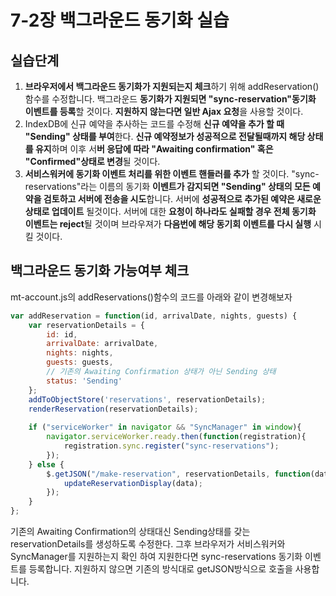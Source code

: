 # 7-2장 백그라운드 동기화 실습

## 실습단계

1. **브라우저에서 백그라운드 동기화가 지원되는지 체크**하기 위해 addReservation()함수를 수정합니다. 백그라운드 **동기화가 지원되면 "sync-reservation"동기화 이벤트를 등록**할 것이다. **지원하지 않는다면 일반 Ajax 요청**을 사용할 것이다.
2. IndexDB에 신규 예약을 추사하는 코드를 수정해 **신규 예약을 추가 할 때 "Sending" 상태를 부여**한다. **신규 예약정보가 성공적으로 전달될때까지 해당 상태를 유지**하며 이후 서**버 응답에 따라 "Awaiting confirmation"  혹은 "Confirmed"상태로  변경**될 것이다.
3. **서비스워커에 동기화 이벤트 처리를 위한 이벤트 핸들러를 추가** 할 것이다. "sync-reservations"라는 이름의 동기화 **이벤트가 감지되면 "Sending" 상태의 모든 예약을 검토하고 서버에 전송을 시도**합니다. 서버에 **성공적으로 추가된 예약은 새로운 상태로 업데이트** 될것이다. 서버에 대한 **요청이 하나라도 실패할 경우 전체 동기화 이벤트는 reject**될 것이며 브라우져가 **다음번에 해당 동기회 이벤트를 다시 실행** 시킬 것이다.



## 백그라운드 동기화 가능여부 체크

mt-account.js의  addReservations()함수의 코드를 아래와 같이 변경해보자 

```javascript
var addReservation = function(id, arrivalDate, nights, guests) {
    var reservationDetails = {
        id: id,
        arrivalDate: arrivalDate,
        nights: nights,
        guests: guests,
        // 기존의 Awaiting Confirmation 상태가 아닌 Sending 상태
        status: 'Sending'
    };
    addToObjectStore('reservations', reservationDetails);
    renderReservation(reservationDetails);
    
    if ("serviceWorker" in navigator && "SyncManager" in window){
        navigator.serviceWorker.ready.then(function(registration){
            registration.sync.register("sync-reservations");
        });
    } else {
        $.getJSON("/make-reservation", reservationDetails, function(data){
            updateReservationDisplay(data);
        });
    }
};
```

기존의 Awaiting Confirmation의 상태대신 Sending상태를 갖는  reservationDetails를 생성하도록 수정한다. 그후 브라우저가 서비스워커와 SyncManager를 지원하는지 확인 하여 지원한다면  sync-reservations 동기화 이벤트를 등록합니다. 지원하지 않으면 기존의 방식대로 getJSON방식으로 호출을 사용합니다. 





